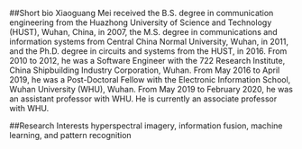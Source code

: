 
##Short bio
Xiaoguang Mei received the B.S. degree in communication engineering from the Huazhong University of Science and Technology (HUST), Wuhan, China, in 2007, the M.S. degree in communications and information systems from Central China Normal University, Wuhan, in 2011, and the Ph.D. degree in circuits and systems from the HUST, in 2016. From 2010 to 2012, he was a Software Engineer with the 722 Research Institute, China Shipbuilding Industry Corporation, Wuhan. From May 2016 to April 2019, he was a Post-Doctoral Fellow with the Electronic Information School, Wuhan University (WHU), Wuhan. From May 2019 to February 2020, he was an assistant professor with WHU. He is currently an associate professor with WHU. 

##Research Interests
hyperspectral imagery, information fusion, machine learning, and pattern recognition
